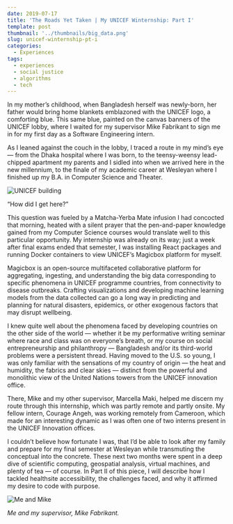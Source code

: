 ```yaml
---
date: 2019-07-17
title: 'The Roads Yet Taken | My UNICEF Winternship: Part I'
template: post
thumbnail: '../thumbnails/big_data.png'
slug: unicef-winternship-pt-i
categories:
  - Experiences
tags:
  - experiences
  - social justice
  - algorithms
  - tech
---
```


In my mother’s childhood, when Bangladesh herself was newly-born, her father would bring home blankets emblazoned with the UNICEF logo, a comforting blue. This same blue, painted on the canvas banners of the UNICEF lobby, where I waited for my supervisor Mike Fabrikant to sign me in for my first day as a Software Engineering intern.

As I leaned against the couch in the lobby, I traced a route in my mind’s eye — from the Dhaka hospital where I was born, to the teensy-weensy lead-chipped apartment my parents and I sidled into when we arrived here in the new millennium, to the finale of my academic career at Wesleyan where I finished up my B.A. in Computer Science and Theater.

![UNICEF building](../../images/my-unicef-winternship/unicef_building.jpeg)

“How did I get here?”

This question was fueled by a Matcha-Yerba Mate infusion I had concocted that morning, heated with a silent prayer that the pen-and-paper knowledge gained from my Computer Science courses would translate well to this particular opportunity. My internship was already on its way; just a week after final exams ended that semester, I was installing React packages and running Docker containers to view UNICEF’s Magicbox platform for myself.

Magicbox is an open-source multifaceted collaborative platform for aggregating, ingesting, and understanding the big data corresponding to specific phenomena in UNICEF programme countries, from connectivity to disease outbreaks. Crafting visualizations and developing machine learning models from the data collected can go a long way in predicting and planning for natural disasters, epidemics, or other exogenous factors that may disrupt wellbeing.

I knew quite well about the phenomena faced by developing countries on the other side of the world — whether it be my performative writing seminar where race and class was on everyone’s breath, or my course on social entrepreneurship and philanthropy — Bangladesh and/or its third-world problems were a persistent thread. Having moved to the U.S. so young, I was only familiar with the sensations of my country of origin — the heat and humidity, the fabrics and clear skies — distinct from the powerful and monolithic view of the United Nations towers from the UNICEF innovation office.

There, Mike and my other supervisor, Marcella Maki, helped me discern my route through this internship, which was partly remote and partly onsite. My fellow intern, Courage Angeh, was working remotely from Cameroon, which made for an interesting dynamic as I was often one of two interns present in the UNICEF Innovation offices.

I couldn’t believe how fortunate I was, that I’d be able to look after my family and prepare for my final semester at Wesleyan while transmuting the conceptual into the concrete. These next two months were spent in a deep dive of scientific computing, geospatial analysis, virtual machines, and plenty of tea — of course. In Part II of this piece, I will describe how I tackled healthsite accessibility, the challenges faced, and why it affirmed my desire to code with purpose.

![Me and Mike](../../images/my-unicef-winternship/mike_and_adam.jpeg)

_Me and my supervisor, Mike Fabrikant._

